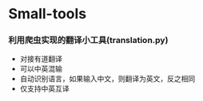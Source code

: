 # Small-tools

### 利用爬虫实现的翻译小工具(translation.py)
  - 对接有道翻译
  - 可以中英混输
  - 自动识别语言，如果输入中文，则翻译为英文，反之相同
  - 仅支持中英互译
